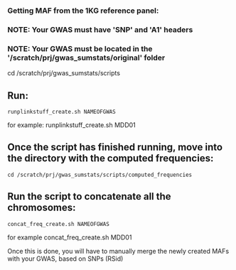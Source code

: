 ### Getting MAF from the 1KG reference panel:
### NOTE: Your GWAS must have 'SNP' and 'A1' headers
### NOTE: Your GWAS must be located in the '/scratch/prj/gwas_sumstats/original' folder

cd /scratch/prj/gwas_sumstats/scripts

## Run:

```
runplinkstuff_create.sh NAMEOFGWAS

```
for example: runplinkstuff_create.sh MDD01

## Once the script has finished running, move into the directory with the computed frequencies:

```
cd /scratch/prj/gwas_sumstats/scripts/computed_frequencies
```

## Run the script to concatenate all the chromosomes:

```
concat_freq_create.sh NAMEOFGWAS
```
for example concat_freq_create.sh MDD01

Once this is done, you will have to manually merge the newly created MAFs with your GWAS, based on SNPs (RSid)
